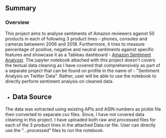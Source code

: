 ## Summary

### Overview
This project aims to analyse sentiments of Amazon reviewers against 50 products in each of following 3 product lines - phones, consoles and cameras betweenn 2006 and 2018.
Furthermore, it tries to measure percentage of positive, negative and neutral sentiments against specific features and showcase it as a Tableau dashboard - 
[Amazon Sentiment Analyzer](https://public.tableau.com/profile/arya4413#!/vizhome/ReviewAnlayzerTool/ExecutiveSummary).
The jupyter notebook attached with this project doesn't covers the textual data cleaning as I have covered that comprehensively as part of a separate project that can be found on profile in the name of - "Sentiment Analysis on Twitter Data". 
Rather, user will be able to use the notebook to directly perform sentiment analysis on cleaned data.

* ## Data Source
The data was extracted using existing APIs and ASIN numbers as pickle file then converted to separate csv files. 
Since, I have not covered data cleaning in this project. I have uploaded both raw and processed files for each of the 3 product lines in the attached Data.rar file.
User can directly use the "...processed" files to run the notebook.


